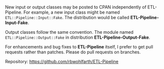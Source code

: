 New input or output classes may be posted to CPAN independently of ETL-Pipeline.
For example, a new input class might be named `ETL::Pipeline::Input::Fake`.
The distribution would be called **ETL-Pipeline-Input-Fake**. 

Output classes follow the same convention. The module named 
`ETL::Pipeline::Output::Fake` in distribution **ETL-Pipeline-Output-Fake**.

For enhancements and bug fixes to **ETL-Pipeline** itself, I prefer to get pull 
requests rather than patches. Please do pull requests on branches.

Repository: https://github.com/rbwohlfarth/ETL-Pipeline
